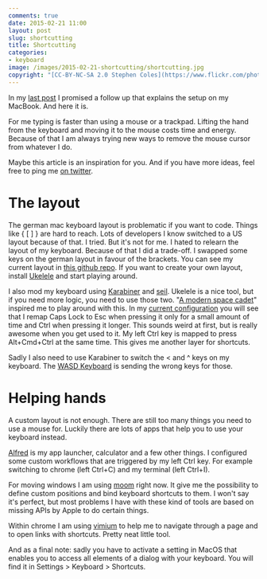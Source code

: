 ```yaml
---
comments: true
date: 2015-02-21 11:00
layout: post
slug: shortcutting
title: Shortcutting
categories:
- keyboard
image: /images/2015-02-21-shortcutting/shortcutting.jpg
copyright: "[CC-BY-NC-SA 2.0 Stephen Coles](https://www.flickr.com/photos/stewf/15151987409)"
---
```

In my [last post](http://bitboxer.de/2015/02/15/keyboard/) I promised a follow
up that explains the setup on my MacBook. And here it is.

For me typing is faster than using a mouse or a trackpad. Lifting the hand from
the keyboard and moving it to the mouse costs time and energy. Because of that I
am always trying new ways to remove the mouse cursor from whatever I do.

Maybe this article is an inspiration for you. And if you have more ideas, feel
free to ping me [on twitter](http://twitter.com/bitboxer).

# The layout

The german mac keyboard layout is problematic if you want to code. Things like {
[ ] } are hard to reach. Lots of developers I know switched to a US layout
because of that. I tried. But it's not for me. I hated to relearn the layout of
my keyboard. Because of that I did a trade-off. I swapped some keys on the german
layout in favour of the brackets. You can see my current layout in [this github
repo](https://github.com/bitboxer/de-coding.keylayout). If you want to create
your own layout, install
[Ukelele](http://scripts.sil.org/cms/scripts/page.php?site_id=nrsi&id=ukelele)
and start playing around.

I also mod my keyboard using [Karabiner](https://pqrs.org/osx/karabiner) and
[seil](https://pqrs.org/osx/karabiner/seil.html.en). Ukelele is a nice tool, but
if you need more logic, you need to use those two. "[A modern space
cadet](http://stevelosh.com/blog/2012/10/a-modern-space-cadet/)" inspired me to
play around with this. In my [current
configuration](https://github.com/bitboxer/keyboard) you will see that I remap
Caps Lock to Esc when pressing it only for a small amount of time and Ctrl when
pressing it longer. This sounds weird at first, but is really awesome when you
get used to it. My left Ctrl key is mapped to press Alt+Cmd+Ctrl at the same
time. This gives me another layer for shortcuts.

Sadly I also need to use Karabiner to switch the < and ^ keys on my keyboard.
The [WASD Keyboard](http://bitboxer.de/2015/02/15/keyboard/) is sending the
wrong keys for those.

# Helping hands

A custom layout is not enough. There are still too many things you need to use a
mouse for. Luckily there are lots of apps that help you to use your keyboard
instead.

[Alfred](http://www.alfredapp.com/) is my app launcher, calculator and a few
other things. I configured some custom workflows that are triggered by my left
Ctrl key. For example switching to chrome (left Ctrl+C) and my terminal (left Ctrl+I).

For moving windows I am using [moom](http://manytricks.com/moom/) right now. It
give me the possibility to define custom positions and bind keyboard shortcuts
to them. I won't say it's perfect, but most problems I have with these kind of
tools are based on missing APIs by Apple to do certain things.

Within chrome I am using
[vimium](https://chrome.google.com/webstore/detail/vimium/dbepggeogbaibhgnhhndojpepiihcmeb)
to help me to navigate through a page and to open links with shortcuts. Pretty
neat little tool.

And as a final note: sadly you have to activate a setting in MacOS that enables
you to access all elements of a dialog with your keyboard. You will find it in
Settings > Keyboard > Shortcuts.

